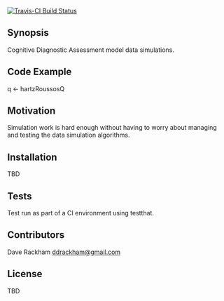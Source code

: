 [![Travis-CI Build Status](https://travis-ci.org/drackham/CDADataSims.svg?branch=master)](https://travis-ci.org/drackham/CDADataSims)
## Synopsis

Cognitive Diagnostic Assessment model data simulations.

## Code Example

q <- hartzRoussosQ

## Motivation

Simulation work is hard enough without having to worry about managing and testing the data simulation algorithms.

## Installation

TBD

## Tests

Test run as part of a CI environment using testthat.

## Contributors

Dave Rackham ddrackham@gmail.com

## License

TBD